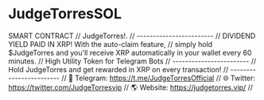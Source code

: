 # JudgeTorresSOL
SMART CONTRACT
// JudgeTorres!.
// ------------------------
// DIVIDEND YIELD PAID IN XRP! With the auto-claim feature,
// simply hold $JudgeTorres and you'll receive XRP automatically in your wallet every 60 minutes.
// High Utility Token for Telegram Bots
// ------------------------
// Hold JudgeTorres and get rewarded in XRP on every transaction!
// ------------------------
// 📱 Telegram: https://t.me/JudgeTorresOfficial 
// 🌐 Twitter: https://twitter.com/JudgeTorresvip
// 🌎 Website: https://judgetorres.vip/ 
//

